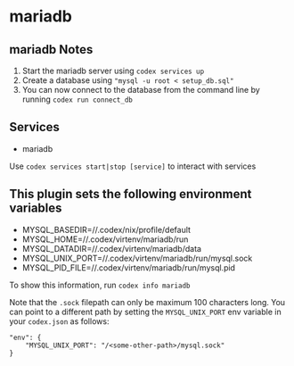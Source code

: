 # mariadb

## mariadb Notes

1. Start the mariadb server using `codex services up`
1. Create a database using `"mysql -u root < setup_db.sql"`
1. You can now connect to the database from the command line by running `codex run connect_db`

## Services

* mariadb

Use `codex services start|stop [service]` to interact with services

## This plugin sets the following environment variables

* MYSQL_BASEDIR=/<projectDir>/.codex/nix/profile/default
* MYSQL_HOME=/<projectDir>/.codex/virtenv/mariadb/run
* MYSQL_DATADIR=/<projectDir>/.codex/virtenv/mariadb/data
* MYSQL_UNIX_PORT=/<projectDir>/.codex/virtenv/mariadb/run/mysql.sock
* MYSQL_PID_FILE=/<projectDir>/.codex/virtenv/mariadb/run/mysql.pid

To show this information, run `codex info mariadb`

Note that the `.sock` filepath can only be maximum 100 characters long. You can point to a different path by setting the `MYSQL_UNIX_PORT` env variable in your `codex.json` as follows:

```
"env": {
    "MYSQL_UNIX_PORT": "/<some-other-path>/mysql.sock"
}
```
